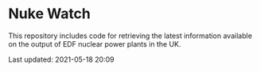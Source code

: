 # Nuke Watch

This repository includes code for retrieving the latest information available on the output of EDF nuclear power plants in the UK.

Last updated: 2021-05-18 20:09